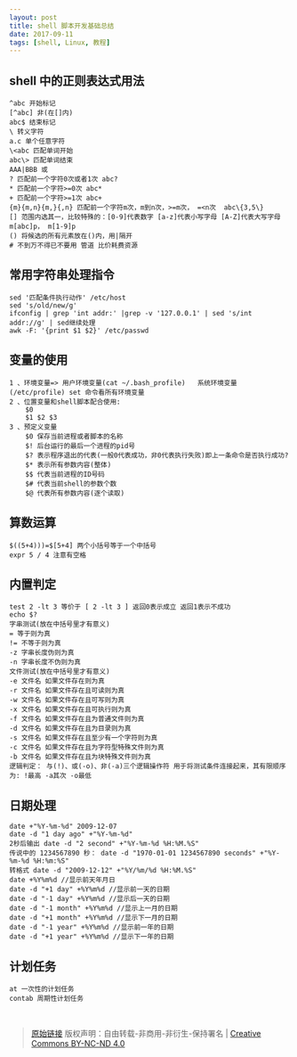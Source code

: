 ```yaml
---
layout: post
title: shell 脚本开发基础总结
date: 2017-09-11
tags: [shell, Linux, 教程]
---
```

## shell 中的正则表达式用法 ##
    ^abc 开始标记
    [^abc] 非(在[]内)
    abc$ 结束标记
    \ 转义字符
    a.c 单个任意字符
    \<abc 匹配单词开始
    abc\> 匹配单词结束
    AAA|BBB 或
    ? 匹配前一个字符0次或者1次 abc?
    * 匹配前一个字符>=0次 abc*
    + 匹配前一个字符>=1次 abc+
    {m}{m,n}{m,}{,n} 匹配前一个字符m次，m到n次，>=m次， =<n次  abc\{3,5\}
    [] 范围内选其一，比较特殊的：[0-9]代表数字 [a-z]代表小写字母 [A-Z]代表大写字母 m[abc]p， m[1-9]p
    () 将候选的所有元素放在()内，用|隔开
    # 不到万不得已不要用 管道 比价耗费资源

## 常用字符串处理指令 ##
    sed '匹配条件执行动作' /etc/host
    sed 's/old/new/g'
    ifconfig | grep 'int addr:' |grep -v '127.0.0.1' | sed 's/int addr://g' | sed继续处理
    awk -F: '{print $1 $2}' /etc/passwd
    
## 变量的使用 ##
    1 、环境变量=> 用户环境变量(cat ~/.bash_profile)   系统环境变量(/etc/profile) set 命令看所有环境变量
    2 、位置变量和shell脚本配合使用:
        $0
        $1 $2 $3
    3 、预定义变量
        $0 保存当前进程或者脚本的名称
        $! 后台运行的最后一个进程的pid号
        $? 表示程序退出的代表(一般0代表成功，非0代表执行失败)即上一条命令是否执行成功?
        $* 表示所有参数内容(整体)
        $$ 代表当前进程的ID号码
        $# 代表当前shell的参数个数
        $@ 代表所有参数内容(逐个读取)
        
## 算数运算 ##
    $((5+4)))=$[5+4] 两个小括号等于一个中括号
    expr 5 / 4 注意有空格
    
## 内置判定 ##
    test 2 -lt 3 等价于 [ 2 -lt 3 ] 返回0表示成立 返回1表示不成功
    echo $?
    字串测试(放在中括号里才有意义)
    = 等于则为真
    != 不等于则为真
    -z 字串长度伪则为真
    -n 字串长度不伪则为真
    文件测试(放在中括号里才有意义)
    -e 文件名 如果文件存在则为真
    -r 文件名 如果文件存在且可读则为真
    -w 文件名 如果文件存在且可写则为真
    -x 文件名 如果文件存在且可执行则为真
    -f 文件名 如果文件存在且为普通文件则为真
    -d 文件名 如果文件存在且为目录则为真
    -s 文件名 如果文件存在且至少有一个字符则为真
    -c 文件名 如果文件存在且为字符型特殊文件则为真
    -b 文件名 如果文件存在且为块特殊文件则为真
    逻辑判定： 与(!)、或(-o)、非(-a)三个逻辑操作符 用于将测试条件连接起来，其有限顺序为: !最高 -a其次 -o最低
    
## 日期处理 ##
    date +"%Y-%m-%d" 2009-12-07
    date -d "1 day ago" +"%Y-%m-%d"
    2秒后输出 date -d "2 second" +"%Y-%m-%d %H:%M.%S"
    传说中的 1234567890 秒： date -d "1970-01-01 1234567890 seconds" +"%Y-%m-%d %H:%m:%S"
    转格式 date -d "2009-12-12" +"%Y/%m/%d %H:%M.%S"
    date +%Y%m%d //显示前天年月日
    date -d "+1 day" +%Y%m%d //显示前一天的日期
    date -d "-1 day" +%Y%m%d //显示后一天的日期
    date -d "-1 month" +%Y%m%d //显示上一月的日期
    date -d "+1 month" +%Y%m%d //显示下一月的日期
    date -d "-1 year" +%Y%m%d //显示前一年的日期
    date -d "+1 year" +%Y%m%d //显示下一年的日期
    
## 计划任务 ##
    at 一次性的计划任务
    contab 周期性计划任务

<br/>

> [原始链接]({{page.url}}) 版权声明：自由转载-非商用-非衍生-保持署名 \| [Creative Commons BY-NC-ND 4.0](http://creativecommons.org/licenses/by-nc-nd/4.0/deed.zh)